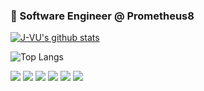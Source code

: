 ### 🍭 Software Engineer @ Prometheus8
[![J-VU's github stats](https://github-readme-stats.vercel.app/api?username=J-VU&custom_title=J-VU&nbsp;Status&count_private=true&show_icons=true&hide=stars&hide_border=true)](https://www.linkedin.com/in/joseph-vu-620550a9/)

![Top Langs](https://github-readme-stats.vercel.app/api/top-langs/?username=J-VU&hide_border=true&layout=compact)

![](https://img.shields.io/badge/editor-vscode-green?style=for-the-badge&logo=visual-studio-code) ![](https://img.shields.io/badge/code-node.js-green?style=for-the-badge&logo=node.js) ![](https://img.shields.io/badge/code-javascript-green?style=for-the-badge&logo=javascript) ![](https://img.shields.io/badge/framework-ReactJS-green?style=for-the-badge&logo=react) ![](https://img.shields.io/badge/code-TypeScript-green?style=for-the-badge&logo=typescript) ![](https://img.shields.io/badge/software-docker-green?style=for-the-badge&logo=docker)
